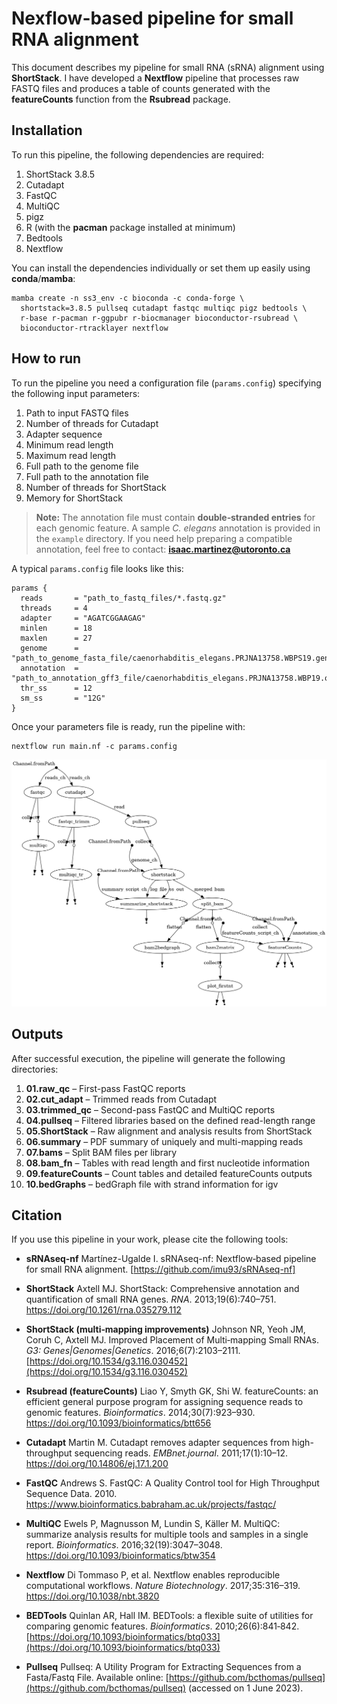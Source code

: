# Nexflow-based pipeline for small RNA alignment

This document describes my pipeline for small RNA (sRNA) alignment using **ShortStack**.
I have developed a **Nextflow** pipeline that processes raw FASTQ files and produces a table of counts generated with the **featureCounts** function from the **Rsubread** package.

## Installation

To run this pipeline, the following dependencies are required:

1. ShortStack 3.8.5
2. Cutadapt
3. FastQC
4. MultiQC
5. pigz
6. R (with the **pacman** package installed at minimum)
7. Bedtools
8. Nextflow

You can install the dependencies individually or set them up easily using **conda**/**mamba**:
```
mamba create -n ss3_env -c bioconda -c conda-forge \
  shortstack=3.8.5 pullseq cutadapt fastqc multiqc pigz bedtools \
  r-base r-pacman r-ggpubr r-biocmanager bioconductor-rsubread \
  bioconductor-rtracklayer nextflow
```
## How to run

To run the pipeline you need a configuration file (`params.config`) specifying the following input parameters:

1. Path to input FASTQ files
2. Number of threads for Cutadapt
3. Adapter sequence
4. Minimum read length
5. Maximum read length
6. Full path to the genome file
7. Full path to the annotation file
8. Number of threads for ShortStack
9. Memory for ShortStack

> **Note:**
> The annotation file must contain **double‑stranded entries** for each genomic feature.
> A sample *C. elegans* annotation is provided in the `example` directory.
> If you need help preparing a compatible annotation, feel free to contact: **isaac.martinez@utoronto.ca**

A typical `params.config` file looks like this:
```
params {
  reads       = "path_to_fastq_files/*.fastq.gz"
  threads     = 4
  adapter     = "AGATCGGAAGAG"
  minlen      = 18
  maxlen      = 27
  genome      = "path_to_genome_fasta_file/caenorhabditis_elegans.PRJNA13758.WBPS19.genomic.fa"
  annotation  = "path_to_annotation_gff3_file/caenorhabditis_elegans.PRJNA13758.WBP19.overlapping_annotation.gff3"
  thr_ss      = 12
  sm_ss       = "12G"
}
```
Once your parameters file is ready, run the pipeline with:
```
nextflow run main.nf -c params.config
```

![Workflow DAG](docs/flowchart.png)

## Outputs

After successful execution, the pipeline will generate the following directories:

1. **01.raw_qc** – First-pass FastQC reports
2. **02.cut_adapt** – Trimmed reads from Cutadapt
3. **03.trimmed_qc** – Second-pass FastQC and MultiQC reports
4. **04.pullseq** – Filtered libraries based on the defined read-length range
5. **05.ShortStack** – Raw alignment and analysis results from ShortStack
6. **06.summary** – PDF summary of uniquely and multi-mapping reads
7. **07.bams** – Split BAM files per library
8. **08.bam_fn** – Tables with read length and first nucleotide information
9. **09.featureCounts** – Count tables and detailed featureCounts outputs
10. **10.bedGraphs** – bedGraph file with strand information for igv


## Citation

If you use this pipeline in your work, please cite the following tools:

- **sRNAseq-nf**
  Martínez-Ugalde I. sRNAseq-nf: Nextflow‑based pipeline for small RNA alignment. 
  [https://github.com/imu93/sRNAseq-nf]

- **ShortStack**
  Axtell MJ. ShortStack: Comprehensive annotation and quantification of small RNA genes. *RNA*. 2013;19(6):740–751.
  https://doi.org/10.1261/rna.035279.112

- **ShortStack (multi‑mapping improvements)**
  Johnson NR, Yeoh JM, Coruh C, Axtell MJ. Improved Placement of Multi‑mapping Small RNAs. *G3: Genes|Genomes|Genetics*. 2016;6(7):2103–2111.
  [https://doi.org/10.1534/g3.116.030452](https://doi.org/10.1534/g3.116.030452)

- **Rsubread (featureCounts)**
  Liao Y, Smyth GK, Shi W. featureCounts: an efficient general purpose program for assigning sequence reads to genomic features. *Bioinformatics*. 2014;30(7):923–930.
  https://doi.org/10.1093/bioinformatics/btt656

- **Cutadapt**
  Martin M. Cutadapt removes adapter sequences from high-throughput sequencing reads. *EMBnet.journal*. 2011;17(1):10–12.
  https://doi.org/10.14806/ej.17.1.200

- **FastQC**
  Andrews S. FastQC: A Quality Control tool for High Throughput Sequence Data. 2010.
  https://www.bioinformatics.babraham.ac.uk/projects/fastqc/

- **MultiQC**
  Ewels P, Magnusson M, Lundin S, Käller M. MultiQC: summarize analysis results for multiple tools and samples in a single report. *Bioinformatics*. 2016;32(19):3047–3048.  
  https://doi.org/10.1093/bioinformatics/btw354

- **Nextflow**
  Di Tommaso P, et al. Nextflow enables reproducible computational workflows. *Nature Biotechnology*. 2017;35:316–319.
  https://doi.org/10.1038/nbt.3820

- **BEDTools**
  Quinlan AR, Hall IM. BEDTools: a flexible suite of utilities for comparing genomic features. *Bioinformatics*. 2010;26(6):841‑842.
  [https://doi.org/10.1093/bioinformatics/btq033](https://doi.org/10.1093/bioinformatics/btq033)

- **Pullseq**
  Pullseq: A Utility Program for Extracting Sequences from a Fasta/Fastq File.
  Available online: [https://github.com/bcthomas/pullseq](https://github.com/bcthomas/pullseq) (accessed on 1 June 2023).
